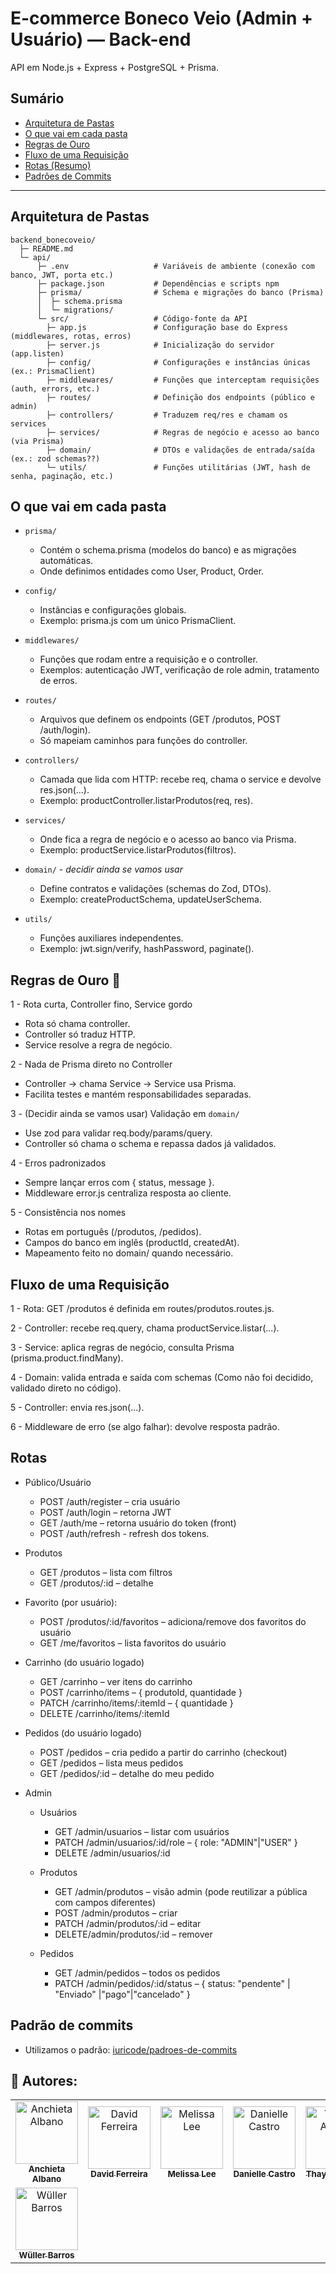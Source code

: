 # E-commerce Boneco Veio (Admin + Usuário) — Back-end

API em Node.js + Express + PostgreSQL + Prisma.

## Sumário
- [Arquitetura de Pastas](#arquitetura-de-pastas)
- [O que vai em cada pasta](#o-que-vai-em-cada-pasta)
- [Regras de Ouro](#regras-de-ouro-)
- [Fluxo de uma Requisição](#fluxo-de-uma-requisição)
- [Rotas (Resumo)](#rotas)
- [Padrões de Commits](#padrão-de-commits)

---

## Arquitetura de Pastas

```
backend_bonecoveio/
  ├─ README.md
  └─ api/
      ├─ .env                   # Variáveis de ambiente (conexão com banco, JWT, porta etc.)
      ├─ package.json           # Dependências e scripts npm
      ├─ prisma/                # Schema e migrações do banco (Prisma)
      │  ├─ schema.prisma
      │  └─ migrations/
      └─ src/                   # Código-fonte da API
        ├─ app.js               # Configuração base do Express (middlewares, rotas, erros)
        ├─ server.js            # Inicialização do servidor (app.listen)
        ├─ config/              # Configurações e instâncias únicas (ex.: PrismaClient)
        ├─ middlewares/         # Funções que interceptam requisições (auth, errors, etc.)
        ├─ routes/              # Definição dos endpoints (público e admin)
        ├─ controllers/         # Traduzem req/res e chamam os services
        ├─ services/            # Regras de negócio e acesso ao banco (via Prisma)
        ├─ domain/              # DTOs e validações de entrada/saída (ex.: zod schemas??)
        └─ utils/               # Funções utilitárias (JWT, hash de senha, paginação, etc.)

```

## O que vai em cada pasta
- `prisma/`
  - Contém o schema.prisma (modelos do banco) e as migrações automáticas.
  - Onde definimos entidades como User, Product, Order.

- `config/`
  - Instâncias e configurações globais.
  - Exemplo: prisma.js com um único PrismaClient.

- `middlewares/`
  - Funções que rodam entre a requisição e o controller.
  - Exemplos: autenticação JWT, verificação de role admin, tratamento de erros.

- `routes/`
  - Arquivos que definem os endpoints (GET /produtos, POST /auth/login).
  - Só mapeiam caminhos para funções do controller.

- `controllers/`
  - Camada que lida com HTTP: recebe req, chama o service e devolve res.json(...).
  - Exemplo: productController.listarProdutos(req, res).

- `services/`
  - Onde fica a regra de negócio e o acesso ao banco via Prisma.
  - Exemplo: productService.listarProdutos(filtros).

- `domain/` - *decidir ainda se vamos usar* 
  - Define contratos e validações (schemas do Zod, DTOs).
  - Exemplo: createProductSchema, updateUserSchema.

- `utils/`
  - Funções auxiliares independentes.
  - Exemplo: jwt.sign/verify, hashPassword, paginate().

## Regras de Ouro 🚨

1 - Rota curta, Controller fino, Service gordo
- Rota só chama controller.
- Controller só traduz HTTP.
- Service resolve a regra de negócio.

2 - Nada de Prisma direto no Controller
- Controller → chama Service → Service usa Prisma.
- Facilita testes e mantém responsabilidades separadas.

3 - (Decidir ainda se vamos usar) Validação em `domain/`
- Use zod para validar req.body/params/query.
- Controller só chama o schema e repassa dados já validados.

4 - Erros padronizados
- Sempre lançar erros com { status, message }.
- Middleware error.js centraliza resposta ao cliente.

5 - Consistência nos nomes
- Rotas em português (/produtos, /pedidos).
- Campos do banco em inglês (productId, createdAt).
- Mapeamento feito no domain/ quando necessário.

## Fluxo de uma Requisição

1 - Rota: GET /produtos é definida em routes/produtos.routes.js.

2 - Controller: recebe req.query, chama productService.listar(...).

3 - Service: aplica regras de negócio, consulta Prisma (prisma.product.findMany).

4 - Domain: valida entrada e saída com schemas (Como não foi decidido, validado direto no código).

5 - Controller: envia res.json(...).

6 - Middleware de erro (se algo falhar): devolve resposta padrão.


## Rotas

- Público/Usuário
  - POST /auth/register – cria usuário
  - POST /auth/login – retorna JWT
  - GET /auth/me – retorna usuário do token (front)
  - POST /auth/refresh - refresh dos tokens.

- Produtos
  - GET /produtos – lista com filtros 
  - GET /produtos/:id – detalhe

- Favorito (por usuário):
  - POST /produtos/:id/favoritos – adiciona/remove dos favoritos do usuário
  - GET /me/favoritos – lista favoritos do usuário

- Carrinho (do usuário logado)
  - GET /carrinho – ver itens do carrinho
  - POST /carrinho/items – { produtoId, quantidade }
  - PATCH /carrinho/items/:itemId – { quantidade }
  - DELETE /carrinho/items/:itemId

- Pedidos (do usuário logado)
  - POST /pedidos – cria pedido a partir do carrinho (checkout)
  - GET /pedidos – lista meus pedidos
  - GET /pedidos/:id – detalhe do meu pedido

- Admin
    - Usuários
      - GET /admin/usuarios – listar com usuários
      - PATCH /admin/usuarios/:id/role – { role: "ADMIN"|"USER" }
      - DELETE /admin/usuarios/:id

    - Produtos
      - GET /admin/produtos – visão admin (pode reutilizar a pública com campos diferentes)
      - POST /admin/produtos – criar
      - PATCH /admin/produtos/:id – editar
      - DELETE/admin/produtos/:id – remover

    - Pedidos
      - GET /admin/pedidos – todos os pedidos 
      - PATCH /admin/pedidos/:id/status – { status: "pendente" | "Enviado" |"pago"|"cancelado" }


## Padrão de commits
- Utilizamos o padrão: [iuricode/padroes-de-commits](https://github.com/iuricode/padroes-de-commits)


<div>
  <h2>🔷 Autores:</h2>
    <div>
      <table>
        <tr>
          <td align="center">
            <a href="https://github.com/Chiet4" >
              <img src="https://avatars.githubusercontent.com/u/111232477?v=4" alt="Anchieta Albano"
                width="100px" >
              <br>
              <sub><b>Anchieta Albano</b></sub>
            </a>
          </td>
          <td align="center">
            <a href="https://github.com/davidwferreira">
              <img src="https://avatars.githubusercontent.com/u/203657092?v=4" alt="David Ferreira"
                width="100px" />
              <br />
              <sub><b>David Ferreira</b></sub>
            </a>
          </td>
          <td align="center">
              <a href="https://github.com/meliszalee">
                <img src="https://avatars.githubusercontent.com/u/167802044?v=4" alt="Melissa Lee"
                width="100px"/>
                <br />
                <sub><b>Melissa Lee</b></sub>
              </a>
          </td>
          <td align="center">
              <a href="https://github.com/DaniCrisCastro">
                <img src="https://avatars.githubusercontent.com/u/145491691?v=4" alt="Danielle Castro"
                width="100px" />
                <br />
                <sub><b>Danielle Castro</b></sub>
              </a>
          </td>
          </td>
          <td align="center">
              <a href="https://github.com/thaynaxt">
                <img src="https://avatars.githubusercontent.com/u/125219765?v=4" alt="Thayná Albano"
                width="100px" />
                <br />
                <sub><b>Thayná Albano</b></sub>
              </a>
          </td>
        </tr>
        <td align="center">
              <a href="https://github.com/wullerbarros">
                <img src="https://avatars.githubusercontent.com/u/105557727?v=4" alt="Wüller Barros"
                width="100px" />
                <br />
                <sub><b>Wüller Barros</b></sub>
              </a>
          </td>
      </table>
    </div>
</div>